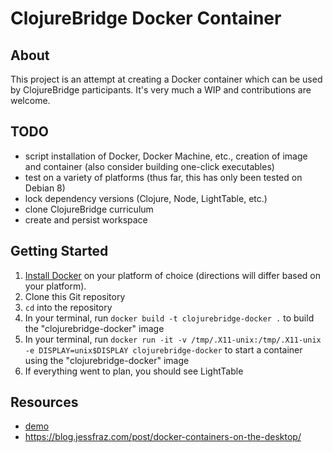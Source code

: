 # ClojureBridge Docker Container

## About
This project is an attempt at creating a Docker container which can be used by
ClojureBridge participants. It's very much a WIP and contributions are welcome.

## TODO
- script installation of Docker, Docker Machine, etc., creation of image and
container (also consider building one-click executables)
- test on a variety of platforms (thus far, this has only been tested on Debian 8)
- lock dependency versions (Clojure, Node, LightTable, etc.)
- clone ClojureBridge curriculum
- create and persist workspace

## Getting Started
1. [Install Docker](https://docs.docker.com/) on your platform of choice
(directions will differ based on your platform).
2. Clone this Git repository
3. `cd` into the repository
4. In your terminal, run `docker build -t clojurebridge-docker .` to build the "clojurebridge-docker" image
5. In your terminal, run `docker run -it -v /tmp/.X11-unix:/tmp/.X11-unix -e DISPLAY=unix$DISPLAY clojurebridge-docker` to start a container using the "clojurebridge-docker" image
6. If everything went to plan, you should see LightTable

## Resources
- [demo](https://www.youtube.com/watch?v=vTlErAkdkDY&feature=youtu.be)
- https://blog.jessfraz.com/post/docker-containers-on-the-desktop/
